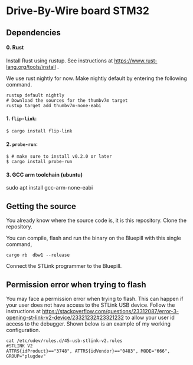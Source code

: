 # Drive-By-Wire board STM32

## Dependencies

#### 0. Rust

Install Rust using rustup. See instructions at https://www.rust-lang.org/tools/install .

We use rust nightly for now. Make nightly default by entering the following command.

```
rustup default nightly
# Download the sources for the thumbv7m target
rustup target add thumbv7m-none-eabi
```

#### 1. `flip-link`:

```console
$ cargo install flip-link
```
#### 2. `probe-run`:

``` console
$ # make sure to install v0.2.0 or later
$ cargo install probe-run
```
#### 3. GCC arm toolchain (ubuntu)

sudo apt install gcc-arm-none-eabi

## Getting the source

You already know where the source code is, it is this repository. Clone the repository.


You can compile, flash and run the binary on the Bluepill with this single command,
```
cargo rb  dbw1 --release
```
Connect the STLink programmer to the Bluepill.

## Permission error when trying to flash

You may face a permission error when trying to flash. This can happen if your user does not
have access to the STLink USB device. Follow the instructions at https://stackoverflow.com/questions/23312087/error-3-opening-st-link-v2-device/23321232#23321232 to allow your user id access to the debugger.  Shown below is an example of my working configuration.

```
cat /etc/udev/rules.d/45-usb-stlink-v2.rules
#STLINK V2
ATTRS{idProduct}=="3748", ATTRS{idVendor}=="0483", MODE="666", GROUP="plugdev"
```

